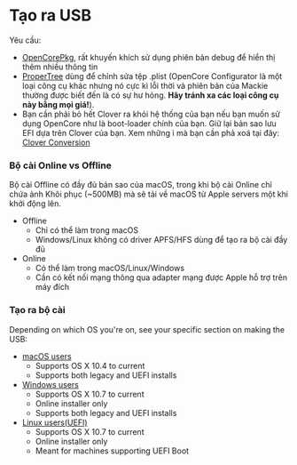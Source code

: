 # Tạo ra USB

Yêu cầu:

* [OpenCorePkg](https://github.com/acidanthera/OpenCorePkg/releases), rất khuyến khích sử dụng phiên bản debug để hiển thị thêm nhiều thông tin
* [ProperTree](https://github.com/corpnewt/ProperTree) dùng để chỉnh sửa tệp .plist (OpenCore Configurator là một loại công cụ khác nhưng nó cực kì lỗi thời và phiên bản của Mackie thường được biết đến là có sự hư hỏng. **Hãy tránh xa các loại công cụ này bằng mọi giá!**).
* Bạn cần phải bỏ hết Clover ra khỏi hệ thống của bạn nếu bạn muốn sử dụng OpenCore như là boot-loader chính của bạn. Giữ lại bản sao lưu EFI dựa trên Clover của bạn. Xem những ì mà bạn cần phả xoá tại đây: [Clover Conversion](https://github.com/dortania/OpenCore-Install-Guide/tree/master/clover-conversion)

### Bộ cài Online vs Offline

Bộ cài Offline có đầy đủ bản sao của macOS, trong khi bộ cài Online chỉ chứa ảnh Khôi phục (~500MB) mà sẽ tải về macOS từ Apple servers một khi khởi động lên.

* Offline
  * Chỉ có thể làm trong macOS
  * Windows/Linux không có driver APFS/HFS dùng để tạo ra bộ cài đầy đủ
* Online
  * Có thể làm trong macOS/Linux/Windows
  * Cần có kết nối mạng thông qua adapter mạng được Apple hỗ trợ trên máy đích

### Tạo ra bộ cài

Depending on which OS you're on, see your specific section on making the USB:

* [macOS users](../installer-guide/mac-install.md)
  * Supports OS X 10.4 to current
  * Supports both legacy and UEFI installs
* [Windows users](../installer-guide/winblows-install.md)
  * Supports OS X 10.7 to current
  * Online installer only
  * Supports both legacy and UEFI installs
* [Linux users(UEFI)](../installer-guide/linux-install.md)
  * Supports OS X 10.7 to current
  * Online installer only
  * Meant for machines supporting UEFI Boot
